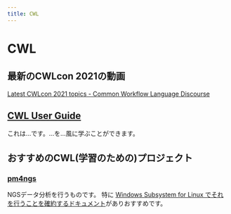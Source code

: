 ```yaml
---
title: CWL
---
```


# CWL

## 最新のCWLcon 2021の動画

[Latest CWLcon 2021 topics \- Common Workflow Language Discourse](https://cwl.discourse.group/c/cwlcon-2021/9)

## [CWL User Guide](https://www.commonwl.org/user_guide/)

これは...です。...を...風に学ぶことができます。

## おすすめのCWL(学習のための)プロジェクト

### [pm4ngs](https://academic.oup.com/gigascience/article/10/1/giaa141/6067195)

NGSデータ分析を行うものです。
特に [Windows Subsystem for Linux でそれを行うことを確約するドキュメント](https://pm4ngs.readthedocs.io/en/latest/pipelines/windowssl.html)がありおすすめです。

